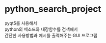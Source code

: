 # python_search_project

pyqt5를 사용해서 <br>
python의 메소드와 내장함수를 검색해서 <br>
간단한 사용방법과 예시를 출력해주는 GUI 프로그램 

